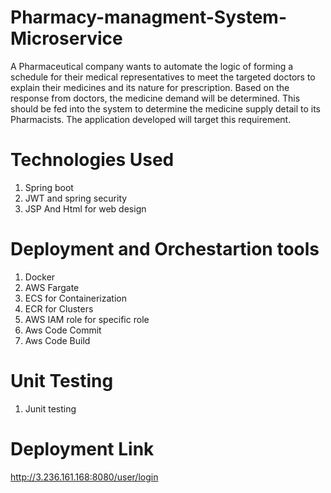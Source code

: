 # Pharmacy-managment-System-Microservice
A Pharmaceutical company wants to automate the logic of forming a schedule for their medical representatives to meet the targeted doctors to explain their medicines and its nature for prescription. Based on the response from doctors, the medicine demand will be determined. This should be fed into the system to determine the medicine supply detail to its Pharmacists. The application developed will target this requirement. 

# Technologies Used
 1. Spring boot
 2. JWT and spring security
 3. JSP And Html for web design

# Deployment and Orchestartion tools
 1. Docker
 2. AWS Fargate
 3. ECS for Containerization
 4. ECR for Clusters
 5. AWS IAM role for specific role
 6. Aws Code Commit
 7. Aws Code Build

# Unit Testing
 1. Junit testing

# Deployment Link

http://3.236.161.168:8080/user/login

